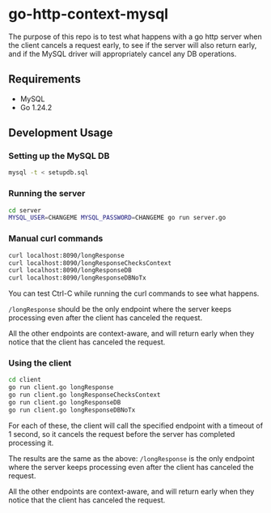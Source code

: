 # go-http-context-mysql

The purpose of this repo is to test what happens with a go http server when the client cancels a request early, to see if the server will also return early, and if the MySQL driver will appropriately cancel any DB operations.

## Requirements

- MySQL
- Go 1.24.2

## Development Usage

### Setting up the MySQL DB

```sh
mysql -t < setupdb.sql
```

### Running the server

```sh
cd server
MYSQL_USER=CHANGEME MYSQL_PASSWORD=CHANGEME go run server.go
```

### Manual curl commands

```sh
curl localhost:8090/longResponse
curl localhost:8090/longResponseChecksContext
curl localhost:8090/longResponseDB
curl localhost:8090/longResponseDBNoTx
```

You can test Ctrl-C while running the curl commands to see what happens.

`/longResponse` should be the only endpoint where the server keeps processing even after the client has canceled the request.

All the other endpoints are context-aware, and will return early when they notice that the client has canceled the request.

### Using the client

```sh
cd client
go run client.go longResponse
go run client.go longResponseChecksContext
go run client.go longResponseDB
go run client.go longResponseDBNoTx
```

For each of these, the client will call the specified endpoint with a timeout of 1 second, so it cancels the request before the server has completed processing it.

The results are the same as the above: `/longResponse` is the only endpoint where the server keeps processing even after the client has canceled the request.

All the other endpoints are context-aware, and will return early when they notice that the client has canceled the request.
